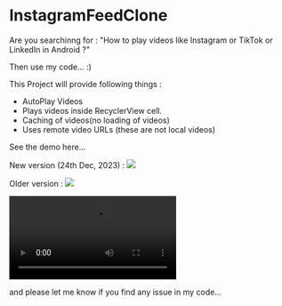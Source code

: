# InstagramFeedClone

Are you searchinng for : 
"How to play videos like Instagram or TikTok or LinkedIn in Android ?"

Then use my code... :)

This Project will provide following things : 

- AutoPlay Videos
- Plays videos inside RecyclerView cell.
- Caching of videos(no loading of videos)
- Uses remote video URLs (these are not local videos)


See the demo here...

New version (24th Dec, 2023) : 
![](https://placebear.com/g/200/200)

Older version :
![](https://github.com/NehaKushwah993/InstagramVideoFeedClone/blob/main/demo/instagram_feed.gif)

![instagram_feed](https://github.com/NehaKushwah993/InstagramVideoFeedClone/blob/main/demo/sample_video.mov)

and please let me know if you find any issue in my code...

